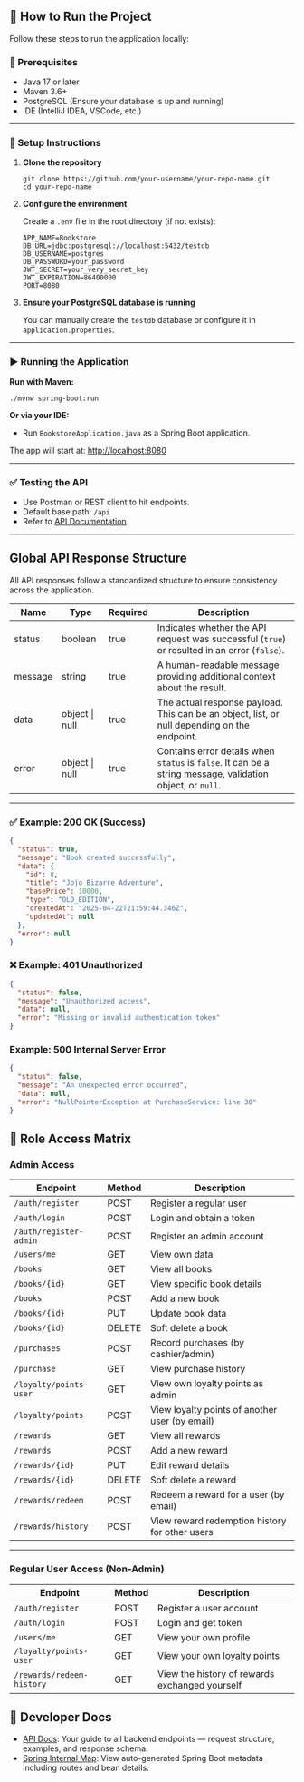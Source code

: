 🚀 How to Run the Project
-------------------------

Follow these steps to run the application locally:

### 🔧 Prerequisites

* Java 17 or later
* Maven 3.6+
* PostgreSQL (Ensure your database is up and running)
* IDE (IntelliJ IDEA, VSCode, etc.)

* * *

### 📁 Setup Instructions

1. **Clone the repository**

       git clone https://github.com/your-username/your-repo-name.git
       cd your-repo-name


2. **Configure the environment**

   Create a `.env` file in the root directory (if not exists):

       APP_NAME=Bookstore
       DB_URL=jdbc:postgresql://localhost:5432/testdb
       DB_USERNAME=postgres
       DB_PASSWORD=your_password
       JWT_SECRET=your_very_secret_key
       JWT_EXPIRATION=86400000
       PORT=8080


3. **Ensure your PostgreSQL database is running**

   You can manually create the `testdb` database or configure it in `application.properties`.

* * *

### ▶️ Running the Application

**Run with Maven:**

    ./mvnw spring-boot:run

**Or via your IDE:**

* Run `BookstoreApplication.java` as a Spring Boot application.

The app will start at: [http://localhost:8080](http://localhost:8080)

* * *

### ✅ Testing the API

* Use Postman or REST client to hit endpoints.
* Default base path: `/api`
* Refer to [API Documentation](ApiDocumentation.md)

* * *

## Global API Response Structure

All API responses follow a standardized structure to ensure consistency across the application.

| Name    | Type           | Required | Description                                                                                                |
|---------|----------------|----------|------------------------------------------------------------------------------------------------------------|
| status  | boolean        | true     | Indicates whether the API request was successful (`true`) or resulted in an error (`false`).               |
| message | string         | true     | A human-readable message providing additional context about the result.                                    |
| data    | object \| null | true     | The actual response payload. This can be an object, list, or null depending on the endpoint.               |
| error   | object \| null | true     | Contains error details when `status` is `false`. It can be a string message, validation object, or `null`. |

---

### ✅ Example: 200 OK (Success)

```json
{
  "status": true,
  "message": "Book created successfully",
  "data": {
    "id": 8,
    "title": "Jojo Bizarre Adventure",
    "basePrice": 10000,
    "type": "OLD_EDITION",
    "createdAt": "2025-04-22T21:59:44.346Z",
    "updatedAt": null
  },
  "error": null
}
```

### ❌ Example: 401 Unauthorized

```json
{
  "status": false,
  "message": "Unauthorized access",
  "data": null,
  "error": "Missing or invalid authentication token"
}
```

### Example: 500 Internal Server Error

```json
{
  "status": false,
  "message": "An unexpected error occurred",
  "data": null,
  "error": "NullPointerException at PurchaseService: line 38"
}

```

## 📌 Role Access Matrix

### Admin Access

| **Endpoint**           | **Method** | **Description**                                |
|------------------------|------------|------------------------------------------------|
| `/auth/register`       | POST       | Register a regular user                        |
| `/auth/login`          | POST       | Login and obtain a token                       |
| `/auth/register-admin` | POST       | Register an admin account                      |
| `/users/me`            | GET        | View own data                                  |
| `/books`               | GET        | View all books                                 |
| `/books/{id}`          | GET        | View specific book details                     |
| `/books`               | POST       | Add a new book                                 |
| `/books/{id}`          | PUT        | Update book data                               |
| `/books/{id}`          | DELETE     | Soft delete a book                             |
| `/purchases`           | POST       | Record purchases (by cashier/admin)            |
| `/purchase`            | GET        | View purchase history                          |
| `/loyalty/points-user` | GET        | View own loyalty points as admin               |
| `/loyalty/points`      | POST       | View loyalty points of another user (by email) |
| `/rewards`             | GET        | View all rewards                               |
| `/rewards`             | POST       | Add a new reward                               |
| `/rewards/{id}`        | PUT        | Edit reward details                            |
| `/rewards/{id}`        | DELETE     | Soft delete a reward                           |
| `/rewards/redeem`      | POST       | Redeem a reward for a user (by email)          |
| `/rewards/history`     | POST       | View reward redemption history for other users |

---

### Regular User Access (Non-Admin)

| Endpoint                  | Method | Description                                    |
|---------------------------|--------|------------------------------------------------|
| `/auth/register`          | POST   | Register a user account                       |
| `/auth/login`             | POST   | Login and get token                            |
| `/users/me`               | GET    | View your own profile                          |
| `/loyalty/points-user`    | GET    | View your own loyalty points                   |
| `/rewards/redeem-history` | GET    | View the history of rewards exchanged yourself |

## 📑 Developer Docs

- [API Docs](ApiDocumentation.md): Your guide to all backend endpoints — request structure, examples, and response
  schema.
- [Spring Internal Map](HELP.md): View auto-generated Spring Boot metadata including routes and bean details.

